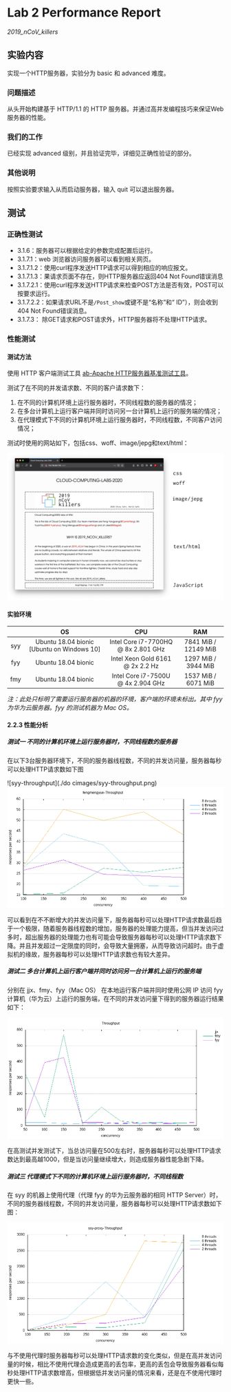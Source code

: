 # Lab 2 Performance Report

*2019_nCoV_killers* 

## 实验内容

实现一个HTTP服务器，实验分为 basic 和 advanced 难度。

### 问题描述

从头开始构建基于 HTTP/1.1 的 HTTP 服务器。并通过高并发编程技巧来保证Web服务器的性能。

### 我们的工作

已经实现 advanced 级别，并且验证完毕，详细见正确性验证的部分。

### 其他说明

按照实验要求输入从而启动服务器，输入 quit 可以退出服务器。

## 测试

### 正确性测试

* 3.1.6：服务器可以根据给定的参数完成配置后运行。
* 3.1.7.1：web 浏览器访问服务器可以看到相关网页。
* 3.1.7.1.2：使用curl程序发送HTTP请求可以得到相应的响应报文。
* 3.1.7.1.3：果请求页面不存在，则HTTP服务器应返回404 Not Found错误消息
* 3.1.7.2.1：使用curl程序发送HTTP请求来检查POST方法是否有效，POST可以按要求运行。
* 3.1.7.2.2：如果请求URL不是`/Post_show`或键不是“名称”和“ ID”），则会收到404 Not Found错误消息。
* 3.1.7.3： 除GET请求和POST请求外，HTTP服务器将不处理HTTP请求。

### 性能测试

#### 测试方法

使用 HTTP 客户端测试工具 [ab-Apache HTTP服务器基准测试工具](http://httpd.apache.org/docs/current/programs/ab.html)。

测试了在不同的并发请求数、不同的客户请求数下：

1. 在不同的计算机环境上运行服务器时，不同线程数的服务器的情况；
2. 在多台计算机上运行客户端并同时访问另一台计算机上运行的服务端的情况；
3. 在代理模式下不同的计算机环境上运行服务器时，不同线程数，不同客户访问情况；

测试时使用的网站如下，包括css、woff、image/jepg和text/html：

![test_web](./doc/images/test_web.png)

#### 实验环境

|      |                     OS                     |                 CPU                 |         RAM          |
| :--: | :----------------------------------------: | :---------------------------------: | :------------------: |
| syy  | Ubuntu 18.04 bionic [Ubuntu on Windows 10] | Intel Core i7-7700HQ @ 8x 2.801 GHz | 7841 MiB / 12149 MiB |
| fyy  |            Ubuntu 18.04 bionic             |  Intel Xeon Gold 6161 @ 2x 2.2 Hz   | 1297 MiB / 3944 MiB  |
| fmy  |            Ubuntu 18.04 bionic             | Intel Core i7-7500U @ 4x 2.904 GHz  | 1537 MiB / 6071 MiB  |

*注：此处只标明了需要运行服务器的机器的环境，客户端的环境未标出。其中 fyy 为华为云服务器。fyy 的测试机器为 Mac OS。*

#### 2.2.3 性能分析

##### 测试一 不同的计算机环境上运行服务器时，不同线程数的服务器

在以下3台服务器环境下，不同的服务器线程数，不同的并发访问量，服务器每秒可以处理HTTP请求数如下图

![syy-throughput](./do cimages/syy-throughput.png)![fengmengyue-throughput](./doc/images/fengmengyue-throughput.png)

可以看到在不不断增大的并发访问量下，服务器每秒可以处理HTTP请求数最后趋于一个极限，随着服务器线程数的增加，服务器的处理能力提高，但当并发访问过多时，超出服务器的处理能力也有可能会导致服务器每秒可以处理HTTP请求数下降。并且并发超过一定限度的同时，会导致大量拥塞，从而导致访问超时。由于虚拟机的缘故，服务器每秒可以处理HTTP请求数也有较大差异。

##### 测试二 多台计算机上运行客户端并同时访问另一台计算机上运行的服务端

分别在 jjx、fmy、fyy（Mac OS） 在本地运行客户端并同时使用公网 IP 访问 fyy 计算机（华为云）上运行的服务端，在不同的并发访问量下得到的服务器运行结果如下：

![throughput](./doc/images/throughput.png)

在高测试并发测试下，当总访问量在500左右时，服务器每秒可以处理HTTP请求数达到最高越1000，但是当访问量继续增大，则造成服务器性能急剧下降。

##### 测试三 代理模式下不同的计算机环境上运行服务器时，不同线程数

在 syy 的机器上使用代理（代理 fyy 的华为云服务器的相同 HTTP Server）时，不同的服务器线程数，不同的并发访问量，服务器每秒可以处理HTTP请求数如下图：

![syy-proxy-throughput](./doc/images/syy-proxy-throughput.png)

与不使用代理时服务器每秒可以处理HTTP请求数的变化类似，但是在高并发访问量的时候，相比不使用代理会造成更高的丢包率，更高的丢包会导致服务器看似每秒处理HTTP请求数增高，但根据低并发访问量的情况来看，还是在不使用代理时更快一些。

